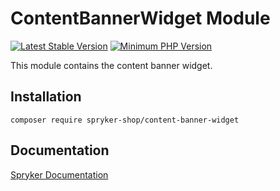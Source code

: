 # ContentBannerWidget Module
[![Latest Stable Version](https://poser.pugx.org/spryker-shop/content-banner-widget/v/stable.svg)](https://packagist.org/packages/spryker-shop/content-banner-widget)
[![Minimum PHP Version](https://img.shields.io/badge/php-%3E%3D%207.4-8892BF.svg)](https://php.net/)

This module contains the content banner widget.

## Installation

```
composer require spryker-shop/content-banner-widget
```

## Documentation

[Spryker Documentation](https://docs.spryker.com)
